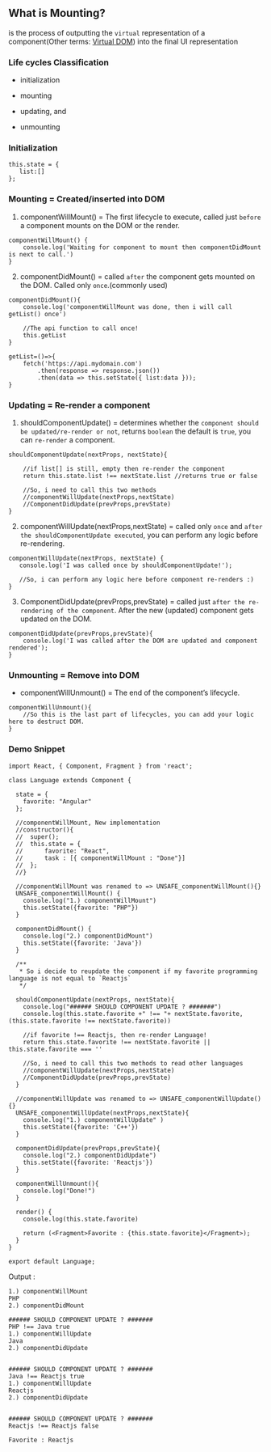 ## What is Mounting?

is the process of outputting the `virtual` representation of a component(Other terms: [Virtual DOM](https://stackoverflow.com/questions/21965738/what-is-virtual-dom)) into the final UI representation


### Life cycles Classification

- initialization

- mounting

- updating, and

- unmounting


### Initialization

```
this.state = {
   list:[]
};
```


### Mounting = Created/inserted into DOM

1. componentWillMount() =  The first lifecycle to execute, called just `before` a component mounts on the DOM or the render.

```
componentWillMount() {
    console.log('Waiting for component to mount then componentDidMount is next to call.')
}
```

2. componentDidMount()  =  called `after` the component gets mounted on the DOM. Called only `once`.(commonly used)

```
componentDidMount(){
	console.log('componentWillMount was done, then i will call getList() once')

	//The api function to call once!
	this.getList
}

getList=()=>{
    fetch('https://api.mydomain.com')
        .then(response => response.json())
        .then(data => this.setState({ list:data }));
}
```

### Updating = Re-render a component

1. shouldComponentUpdate() = determines whether the `component should be updated/re-render or not`, returns `boolean` the default is `true`, you can `re-render` a component.

```
shouldComponentUpdate(nextProps, nextState){

    //if list[] is still, empty then re-render the component
    return this.state.list !== nextState.list //returns true or false

    //So, i need to call this two methods
    //componentWillUpdate(nextProps,nextState)
    //ComponentDidUpdate(prevProps,prevState)
}
```

2. componentWillUpdate(nextProps,nextState) =  called only `once` and `after the shouldComponentUpdate executed`, you can perform any logic before re-rendering.

```
componentWillUpdate(nextProps, nextState) {
   console.log('I was called once by shouldComponentUpdate!');

   //So, i can perform any logic here before component re-renders :)
}
```

3. ComponentDidUpdate(prevProps,prevState) = called just `after the re-rendering of the component`. After the new (updated) component gets updated on the DOM.

```
componentDidUpdate(prevProps,prevState){
	console.log('I was called after the DOM are updated and component rendered');
}
```

### Unmounting = Remove into DOM

- componentWillUnmount() = The end of the component’s lifecycle.

```
componentWillUnmount(){
	//So this is the last part of lifecycles, you can add your logic here to destruct DOM.
}
```



### Demo Snippet

```
import React, { Component, Fragment } from 'react';

class Language extends Component {

  state = {
    favorite: "Angular"
  };

  //componentWillMount, New implementation
  //constructor(){
  //  super();
  //  this.state = {
  //      favorite: "React",
  //      task : [{ componentWillMount : "Done"}]
  //  };
  //}

  //componentWillMount was renamed to => UNSAFE_componentWillMount(){}
  UNSAFE_componentWillMount() {
    console.log("1.) componentWillMount")
    this.setState({favorite: "PHP"})
  }
  
  componentDidMount() {
    console.log("2.) componentDidMount")
    this.setState({favorite: 'Java'})
  }

  /**
   * So i decide to reupdate the component if my favorite programming language is not equal to `Reactjs`
   */

  shouldComponentUpdate(nextProps, nextState){
    console.log("###### SHOULD COMPONENT UPDATE ? #######")
    console.log(this.state.favorite +" !== "+ nextState.favorite,  (this.state.favorite !== nextState.favorite))

    //if favorite !== Reactjs, then re-render Language!
    return this.state.favorite !== nextState.favorite || this.state.favorite === ''

    //So, i need to call this two methods to read other languages
    //componentWillUpdate(nextProps,nextState)
    //ComponentDidUpdate(prevProps,prevState)
  }

  //componentWillUpdate was renamed to => UNSAFE_componentWillUpdate(){}
  UNSAFE_componentWillUpdate(nextProps,nextState){
    console.log("1.) componentWillUpdate" )
    this.setState({favorite: 'C++'})
  }

  componentDidUpdate(prevProps,prevState){
    console.log("2.) componentDidUpdate")
    this.setState({favorite: 'Reactjs'})
  }

  componentWillUnmount(){
    console.log("Done!")
  }

  render() {
    console.log(this.state.favorite)

    return (<Fragment>Favorite : {this.state.favorite}</Fragment>);
  }
}

export default Language;
```

Output :

```
1.) componentWillMount
PHP
2.) componentDidMount

###### SHOULD COMPONENT UPDATE ? #######
PHP !== Java true
1.) componentWillUpdate
Java
2.) componentDidUpdate


###### SHOULD COMPONENT UPDATE ? #######
Java !== Reactjs true
1.) componentWillUpdate
Reactjs
2.) componentDidUpdate


###### SHOULD COMPONENT UPDATE ? #######
Reactjs !== Reactjs false
```


```
Favorite : Reactjs
```





